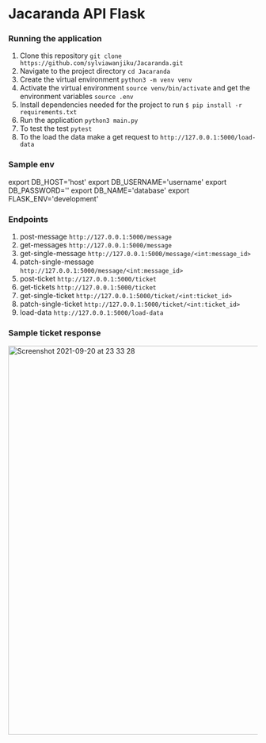 # Jacaranda API Flask


### Running the application
1. Clone this repository `git clone https://github.com/sylviawanjiku/Jacaranda.git`
2. Navigate to the project directory `cd Jacaranda` 
3. Create the virtual environment `python3 -m venv venv`
4. Activate the virtual environment `source venv/bin/activate` and get the environment variables `source .env`
5. Install dependencies needed for the project to run `$ pip install -r requirements.txt`
6. Run the application `python3 main.py`
7. To test the test `pytest`
8. To the load the data make a get request to `http://127.0.0.1:5000/load-data`

### Sample env
export DB_HOST='host'
export DB_USERNAME='username'
export DB_PASSWORD=''
export DB_NAME='database'
export FLASK_ENV='development'

### Endpoints
1. post-message `http://127.0.0.1:5000/message`
2. get-messages `http://127.0.0.1:5000/message`
3. get-single-message `http://127.0.0.1:5000/message/<int:message_id>`
4. patch-single-message `http://127.0.0.1:5000/message/<int:message_id>`
5. post-ticket `http://127.0.0.1:5000/ticket`
6. get-tickets `http://127.0.0.1:5000/ticket`
7. get-single-ticket `http://127.0.0.1:5000/ticket/<int:ticket_id>`
8. patch-single-ticket `http://127.0.0.1:5000/ticket/<int:ticket_id>`
9. load-data `http://127.0.0.1:5000/load-data`

### Sample ticket response
<img width="785" alt="Screenshot 2021-09-20 at 23 33 28" src="https://user-images.githubusercontent.com/28457081/134071927-547de402-9df0-4937-bd8e-1f5b06ec818d.png">
